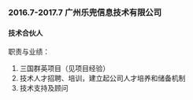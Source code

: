 ### 2016.7-2017.7 广州乐兜信息技术有限公司

#### 技术合伙人

职责与业绩：

1. 三国群英项目（见项目经验）
2. 技术人才招聘、培训，建立起公司人才培养和储备机制
3. 技术支持及顾问
